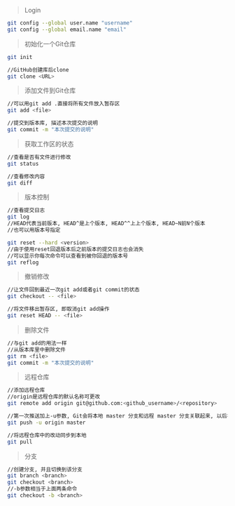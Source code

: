 > Login

```bash
git config --global user.name "username"
git config --global email.name "email"
```

> 初始化一个Git仓库

```bash
git init
```

```bash
//GitHub创建库后clone
git clone <URL>
```
> 添加文件到Git仓库

```bash
//可以用git add .直接将所有文件放入暂存区
git add <file>

//提交到版本库, 描述本次提交的说明
git commit -m "本次提交的说明"
```

> 获取工作区的状态

```bash
//查看是否有文件进行修改
git status

//查看修改内容
git diff
```

> 版本控制

```bash
//查看提交日志
git log
//HEAD代表当前版本, HEAD^是上个版本, HEAD^^上上个版本, HEAD~N前N个版本
//也可以用版本号指定

git reset --hard <version>
//由于使用reset回退版本后之前版本的提交日志也会消失
//可以显示你每次命令可以查看到被你回退的版本号
git reflog
```

> 撤销修改

```bash
//让文件回到最近一次git add或者git commit的状态
git checkout -- <file>

//将文件移出暂存区, 即取消git add操作
git reset HEAD -- <file>
```

> 删除文件

```bash
//与git add的用法一样
//从版本库里中删除文件
git rm <file>
git commit -m "本次提交的说明"
```
> 远程仓库

```bash
//添加远程仓库
//origin是远程仓库的默认名称可更改
git remote add origin git@github.com:<github_username>/<repository>

//第一次推送加上-u参数, Git会将本地 master 分支和远程 master 分支关联起来, 以后在推送时可简化命令
git push -u origin master

//将远程仓库中的改动同步到本地
git pull
```

> 分支

```bash
//创建分支, 并且切换到该分支
git branch <branch>
git checkout <branch>
//-b参数相当于上面两条命令
git checkout -b <branch>


```
